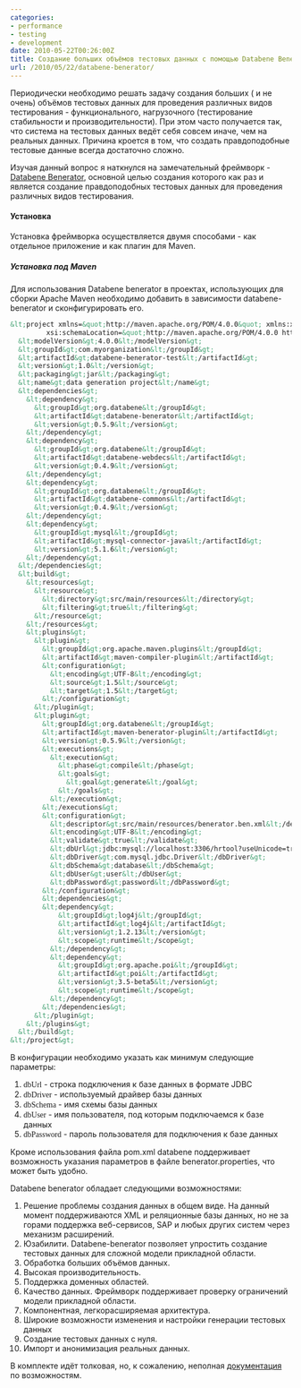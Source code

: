 ```yaml
---
categories:
- performance
- testing
- development
date: 2010-05-22T00:26:00Z
title: Создание больших объёмов тестовых данных с помощью Databene Benerator
url: /2010/05/22/databene-benerator/
---
```


<p>Периодически необходимо решать задачу создания больших ( и не очень) объёмов тестовых данных для проведения различных видов тестирования - функционального, нагрузочного (тестирование стабильности и производительности). При этом часто получается так, что система на тестовых данных ведёт себя совсем иначе, чем на реальных данных. Причина кроется в том, что создать правдоподобные тестовые данные всегда достаточно сложно.</p>
<p>Изучая данный вопрос я наткнулся на замечательный фреймворк - <a href="http://databene.org/databene-benerator">Databene Benerator</a>, основной целью создания которого как раз и является создание правдоподобных тестовых данных для проведения различных видов тестирования.</p>
<h4>Установка</h4>
<p>Установка фреймворка осуществляется двумя способами - как отдельное приложение и как плагин для Maven.</p>
<h5>Установка под Maven</h5>
<p>Для использования Databene benerator в проектах, использующих для сборки Apache Maven необходимо добавить в зависимости databene-benerator и сконфигурировать его.</p>

```xml
&lt;project xmlns=&quot;http://maven.apache.org/POM/4.0.0&quot; xmlns:xsi=&quot;http://www.w3.org/2001/XMLSchema-instance&quot;
         xsi:schemaLocation=&quot;http://maven.apache.org/POM/4.0.0 http://maven.apache.org/maven-v4_0_0.xsd&quot;&gt;
  &lt;modelVersion&gt;4.0.0&lt;/modelVersion&gt;
  &lt;groupId&gt;com.myorganization&lt;/groupId&gt;
  &lt;artifactId&gt;databene-benerator-test&lt;/artifactId&gt;
  &lt;version&gt;1.0&lt;/version&gt;
  &lt;packaging&gt;jar&lt;/packaging&gt;
  &lt;name&gt;data generation project&lt;/name&gt;
  &lt;dependencies&gt;
    &lt;dependency&gt;
      &lt;groupId&gt;org.databene&lt;/groupId&gt;
      &lt;artifactId&gt;databene-benerator&lt;/artifactId&gt;
      &lt;version&gt;0.5.9&lt;/version&gt;
    &lt;/dependency&gt;
    &lt;dependency&gt;
      &lt;groupId&gt;org.databene&lt;/groupId&gt;
      &lt;artifactId&gt;databene-webdecs&lt;/artifactId&gt;
      &lt;version&gt;0.4.9&lt;/version&gt;
    &lt;/dependency&gt;
    &lt;dependency&gt;
      &lt;groupId&gt;org.databene&lt;/groupId&gt;
      &lt;artifactId&gt;databene-commons&lt;/artifactId&gt;
      &lt;version&gt;0.4.9&lt;/version&gt;
    &lt;/dependency&gt;
    &lt;dependency&gt;
      &lt;groupId&gt;mysql&lt;/groupId&gt;
      &lt;artifactId&gt;mysql-connector-java&lt;/artifactId&gt;
      &lt;version&gt;5.1.6&lt;/version&gt;
    &lt;/dependency&gt;
  &lt;/dependencies&gt;
  &lt;build&gt;
    &lt;resources&gt;
      &lt;resource&gt;
        &lt;directory&gt;src/main/resources&lt;/directory&gt;
        &lt;filtering&gt;true&lt;/filtering&gt;
      &lt;/resource&gt;
    &lt;/resources&gt;
    &lt;plugins&gt;
      &lt;plugin&gt;
        &lt;groupId&gt;org.apache.maven.plugins&lt;/groupId&gt;
        &lt;artifactId&gt;maven-compiler-plugin&lt;/artifactId&gt;
        &lt;configuration&gt;
          &lt;encoding&gt;UTF-8&lt;/encoding&gt;
          &lt;source&gt;1.5&lt;/source&gt;
          &lt;target&gt;1.5&lt;/target&gt;
        &lt;/configuration&gt;
      &lt;/plugin&gt;
      &lt;plugin&gt;
        &lt;groupId&gt;org.databene&lt;/groupId&gt;
        &lt;artifactId&gt;maven-benerator-plugin&lt;/artifactId&gt;
        &lt;version&gt;0.5.9&lt;/version&gt;
        &lt;executions&gt;
          &lt;execution&gt;
            &lt;phase&gt;compile&lt;/phase&gt;
            &lt;goals&gt;
              &lt;goal&gt;generate&lt;/goal&gt;
            &lt;/goals&gt;
          &lt;/execution&gt;
        &lt;/executions&gt;
        &lt;configuration&gt;
          &lt;descriptor&gt;src/main/resources/benerator.ben.xml&lt;/descriptor&gt;
          &lt;encoding&gt;UTF-8&lt;/encoding&gt;
          &lt;validate&gt;true&lt;/validate&gt;
          &lt;dbUrl&gt;jdbc:mysql://localhost:3306/hrtool?useUnicode=true&amp;characterEncoding=UTF-8&lt;/dbUrl&gt;
          &lt;dbDriver&gt;com.mysql.jdbc.Driver&lt;/dbDriver&gt;
          &lt;dbSchema&gt;database&lt;/dbSchema&gt;
          &lt;dbUser&gt;user&lt;/dbUser&gt;
          &lt;dbPassword&gt;password&lt;/dbPassword&gt;
        &lt;/configuration&gt;
        &lt;dependencies&gt;
        &lt;dependency&gt;
            &lt;groupId&gt;log4j&lt;/groupId&gt;
            &lt;artifactId&gt;log4j&lt;/artifactId&gt;
            &lt;version&gt;1.2.13&lt;/version&gt;
            &lt;scope&gt;runtime&lt;/scope&gt;
          &lt;/dependency&gt;
          &lt;dependency&gt;
            &lt;groupId&gt;org.apache.poi&lt;/groupId&gt;
            &lt;artifactId&gt;poi&lt;/artifactId&gt;
            &lt;version&gt;3.5-beta5&lt;/version&gt;
            &lt;scope&gt;runtime&lt;/scope&gt;
          &lt;/dependency&gt;
        &lt;/dependencies&gt;
      &lt;/plugin&gt;
    &lt;/plugins&gt;
  &lt;/build&gt;
&lt;/project&gt;

```

<p>В конфигурации необходимо указать как минимум следующие параметры:</p>
<ol><li><span style=" font-family:'Courier New,courier';">dbUrl</span> - строка подключения к базе данных в формате JDBC</li>
<li><span style=" font-family:'Courier New,courier';">dbDriver</span> - используемый драйвер базы данных</li>
<li><span style=" font-family:'Courier New,courier';">dbSchema</span> - имя схемы базы данных</li>
<li><span style=" font-family:'Courier New,courier';">dbUser</span> - имя пользователя, под которым подключаемся к базе данных</li>
<li><span style=" font-family:'Courier New,courier';">dbPassword</span> - пароль пользователя для подключения к базе данных</li>
</ol>
<p>Кроме использования файла pom.xml databene поддерживает возможность указания параметров в файле benerator.properties, что может быть удобно.</p>
<p>Databene benerator обладает следующими возможностями:</p>
<ol><li>Решение проблемы создания данных в общем виде. На данный момент поддерживаются XML и реляционные базы данных, но не за горами поддержка веб-сервисов, SAP и любых других систем через механизм расширений.</li>
<li>Юзабилити. Databene-benerator позволяет упростить создание тестовых данных для сложной модели прикладной области.</li>
<li>Обработка больших объёмов данных.</li>
<li>Высокая производительность.</li>
<li>Поддержка доменных областей.</li>
<li>Качество данных. Фреймворк поддерживает проверку ограничений модели прикладной области.</li>
<li>Компонентная, легкорасширяемая архитектура.</li>
<li>Широкие возможности изменения и настройки генерации тестовых данных</li>
<li>Создание тестовых данных с нуля.</li>
<li>Импорт и анонимизация реальных данных.</li>
</ol>
<p>В комплекте идёт толковая, но, к сожалению, неполная <a href="http://databene.org/download/databene-benerator-manual-0.6.0.pdf">документация</a> по возможностям.</p>